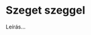 <!-- ======================================================================
--- Search engine
title:          Szeget szeggel
keywords:       szeg, vígjáték
description:    William Shakespeare: Szeget szeggel.
--- Menu system
order:          60
text:           Szeget szeggel
hidden:         false
umbel:          false
--- Page properties
id:             /comedies/measure-for-measure
document:       
layout:         layout-2-left
$-left:         play-list
======================================================================= -->

# Szeget szeggel

Leírás...
